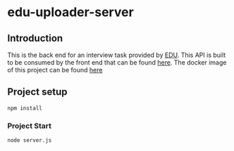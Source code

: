 # edu-uploader-server

## Introduction

This is the back end for an interview task provided by [EDU](https://medical.edu.mt/).  This API is built to be consumed by the front end that can be found [here](https://github.com/JulianSiow/edu-uploader-frontend).  The docker image of this project can be found [here](https://hub.docker.com/r/jsiow/edu-uploader)

## Project setup
```
npm install
```

### Project Start
```
node server.js
```
